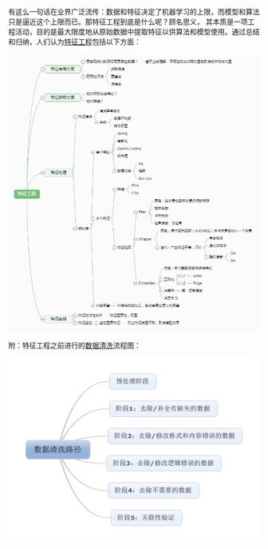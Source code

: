 有这么一句话在业界广泛流传：数据和特征决定了机器学习的上限，而模型和算法只是逼近这个上限而已。那特征工程到底是什么呢？顾名思义，
其本质是一项工程活动，目的是最大限度地从原始数据中提取特征以供算法和模型使用。通过总结和归纳，人们认为[特征工程](https://www.zhihu.com/question/28641663)包括以下方面：

![pic1](pic1.jpg)

附：特征工程之前进行的[数据清洗](https://zhuanlan.zhihu.com/p/20571505)流程图：

![pic2](pic2.jpg)

